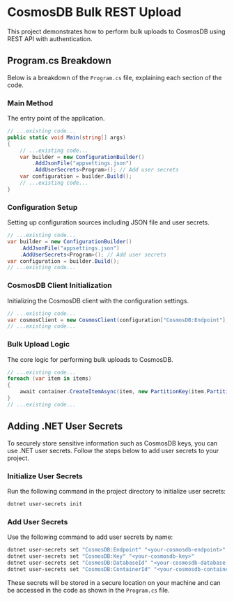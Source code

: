 # CosmosDB Bulk REST Upload

This project demonstrates how to perform bulk uploads to CosmosDB using REST API with authentication.

## Program.cs Breakdown

Below is a breakdown of the `Program.cs` file, explaining each section of the code.

### Main Method

The entry point of the application.

```csharp
// ...existing code...
public static void Main(string[] args)
{
    // ...existing code...
    var builder = new ConfigurationBuilder()
        .AddJsonFile("appsettings.json")
        .AddUserSecrets<Program>(); // Add user secrets
    var configuration = builder.Build();
    // ...existing code...
}
```

### Configuration Setup

Setting up configuration sources including JSON file and user secrets.

```csharp
// ...existing code...
var builder = new ConfigurationBuilder()
    .AddJsonFile("appsettings.json")
    .AddUserSecrets<Program>(); // Add user secrets
var configuration = builder.Build();
// ...existing code...
```

### CosmosDB Client Initialization

Initializing the CosmosDB client with the configuration settings.

```csharp
// ...existing code...
var cosmosClient = new CosmosClient(configuration["CosmosDB:Endpoint"], configuration["CosmosDB:Key"]);
// ...existing code...
```

### Bulk Upload Logic

The core logic for performing bulk uploads to CosmosDB.

```csharp
// ...existing code...
foreach (var item in items)
{
    await container.CreateItemAsync(item, new PartitionKey(item.PartitionKey));
}
// ...existing code...
```

## Adding .NET User Secrets

To securely store sensitive information such as CosmosDB keys, you can use .NET user secrets. Follow the steps below to add user secrets to your project.

### Initialize User Secrets

Run the following command in the project directory to initialize user secrets:

```sh
dotnet user-secrets init
```

### Add User Secrets

Use the following command to add user secrets by name:

```sh
dotnet user-secrets set "CosmosDB:Endpoint" "<your-cosmosdb-endpoint>"
dotnet user-secrets set "CosmosDB:Key" "<your-cosmosdb-key>"
dotnet user-secrets set "CosmosDB:DatabaseId" "<your-cosmosdb-database-id>"
dotnet user-secrets set "CosmosDB:ContainerId" "<your-cosmosdb-container-id>"
```

These secrets will be stored in a secure location on your machine and can be accessed in the code as shown in the `Program.cs` file.
